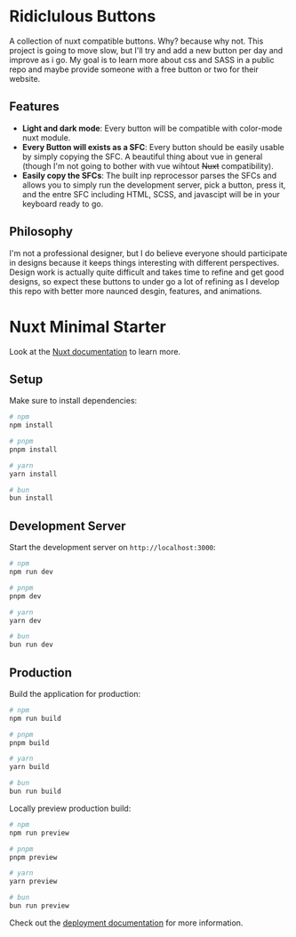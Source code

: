 # Ridiclulous Buttons

A collection of nuxt compatible buttons. Why? because why not. This project is going to move slow, but I'll try and add a new button per day and improve as i go. My goal is to learn more about css and SASS in a public repo and maybe provide someone with a free button or two for their website.

## Features

- **Light and dark mode**: Every button will be compatible with color-mode nuxt module.
- **Every Button will exists as a SFC**: Every button should be easily usable by simply copying the SFC. A beautiful thing about vue in general (though I'm not going to bother with vue wihtout ~~Nuxt~~ compatibility).
- **Easily copy the SFCs**: The built inp reprocessor parses the SFCs and allows you to simply run the development server, pick a button, press it, and the entre SFC including HTML, SCSS, and javascipt will be in your keyboard ready to go.

## Philosophy

I'm not a professional designer, but I do believe everyone should participate in designs because it keeps things interesting with different perspectives. Design work is actually quite difficult and takes time to refine and get good designs, so expect these buttons to under go a lot of refining as I develop this repo with better more naunced desgin, features, and animations.

# Nuxt Minimal Starter

Look at the [Nuxt documentation](https://nuxt.com/docs/getting-started/introduction) to learn more.

## Setup

Make sure to install dependencies:

```bash
# npm
npm install

# pnpm
pnpm install

# yarn
yarn install

# bun
bun install
```

## Development Server

Start the development server on `http://localhost:3000`:

```bash
# npm
npm run dev

# pnpm
pnpm dev

# yarn
yarn dev

# bun
bun run dev
```

## Production

Build the application for production:

```bash
# npm
npm run build

# pnpm
pnpm build

# yarn
yarn build

# bun
bun run build
```

Locally preview production build:

```bash
# npm
npm run preview

# pnpm
pnpm preview

# yarn
yarn preview

# bun
bun run preview
```

Check out the [deployment documentation](https://nuxt.com/docs/getting-started/deployment) for more information.
